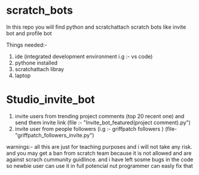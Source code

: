 # scratch_bots
In this repo you will find python and scratchattach scratch bots like invite bot and profile bot 


Things needed:- 
1. ide (integrated development environment i.g :- vs code)
2. pythone installed
3. scratchattach libray
4. laptop

# Studio_invite_bot
1. invite users from trending project comments (top 20 recent one) and send them invite link (file :- "Invite_bot_featured(project comment).py")
2. invite user from people followers (i.g :- griffpatch followers ) (file- "griffpatch_followers_invite.py")



warnings:- all this are just for teaching purposes and i will not take any risk. and you may get a ban from scratch team because it is not allowed and are against scrach cummunity guidlince. and i have left sosme bugs in the code so newbie user can use it in full potencial nut programmer can easly fix that 


